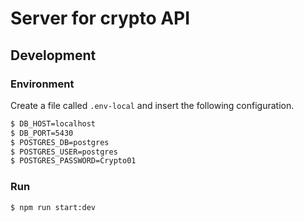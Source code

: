 # Server for crypto API

## Development

### Environment

Create a file called `.env-local` and insert the following configuration.

```bash
$ DB_HOST=localhost
$ DB_PORT=5430
$ POSTGRES_DB=postgres
$ POSTGRES_USER=postgres
$ POSTGRES_PASSWORD=Crypto01
```

### Run

```bash
$ npm run start:dev
```
